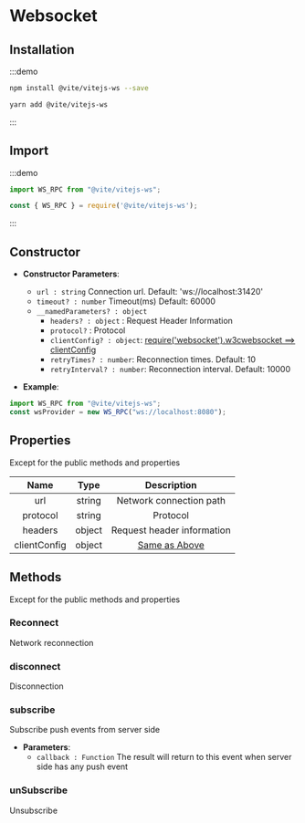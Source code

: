 # Websocket

## Installation

:::demo
```bash tab:npm
npm install @vite/vitejs-ws --save
```

```bash tab:yarn
yarn add @vite/vitejs-ws
```
:::

## Import

:::demo
```javascript tab:ES6
import WS_RPC from "@vite/vitejs-ws";
```

```javascript tab:require
const { WS_RPC } = require('@vite/vitejs-ws');
```
:::

## Constructor

- **Constructor Parameters**: 
    * `url : string` Connection url. Default: 'ws://localhost:31420'
    * `timeout? : number` Timeout(ms) Default: 60000
    * `__namedParameters? : object` 
        - `headers? : object` : Request Header Information
        - `protocol?` : Protocol
        - `clientConfig? : object`: [require('websocket').w3cwebsocket ==> clientConfig](https://github.com/theturtle32/WebSocket-Node/blob/58f301a6e245ee25c4ca50dbd6e3d30c69c9d3d1/docs/WebSocketClient.md)
        - `retryTimes? : number`: Reconnection times. Default: 10
        - `retryInterval? : number`: Reconnection interval. Default: 10000

- **Example**:
```javascript
import WS_RPC from "@vite/vitejs-ws";
const wsProvider = new WS_RPC("ws://localhost:8080");
```

## Properties
Except for the public methods and properties

|  Name  | Type | Description |
|:------------:|:-----:|:-----:|
| url | string | Network connection path |
| protocol | string | Protocol |
| headers | object | Request header information |
| clientConfig | object | [Same as Above](https://github.com/theturtle32/WebSocket-Node/blob/58f301a6e245ee25c4ca50dbd6e3d30c69c9d3d1/docs/WebSocketClient.md)|

## Methods
Except for the public methods and properties

### Reconnect
Network reconnection

### disconnect
Disconnection

### subscribe
Subscribe push events from server side

- **Parameters**: 
  * `callback : Function` The result will return to this event when server side has any push event

### unSubscribe
Unsubscribe
